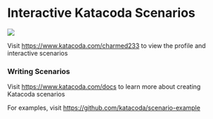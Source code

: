 # Interactive Katacoda Scenarios

[![](http://shields.katacoda.com/katacoda/charmed233/count.svg)](https://www.katacoda.com/charmed233 "Get your profile on Katacoda.com")

Visit https://www.katacoda.com/charmed233 to view the profile and interactive scenarios

### Writing Scenarios
Visit https://www.katacoda.com/docs to learn more about creating Katacoda scenarios

For examples, visit https://github.com/katacoda/scenario-example
